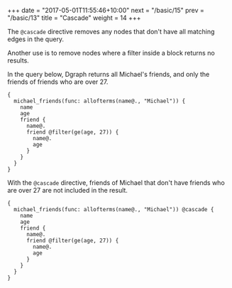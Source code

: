 +++
date = "2017-05-01T11:55:46+10:00"
next = "/basic/15"
prev = "/basic/13"
title = "Cascade"
weight = 14
+++

The `@cascade` directive removes any nodes that don't have all matching
edges in the query.

Another use is to remove nodes where a filter inside a block returns
no results.

In the query below, Dgraph returns all Michael's friends,
and only the friends of friends who are over 27.

```
{
  michael_friends(func: allofterms(name@., "Michael")) {
    name
    age
    friend {
      name@.
      friend @filter(ge(age, 27)) {
        name@.
        age
      }
    }
  }
}
```

With the `@cascade` directive, friends of Michael that don't have friends who 
are over 27 are not included in the result.

```
{
  michael_friends(func: allofterms(name@., "Michael")) @cascade {
    name
    age
    friend {
      name@.
      friend @filter(ge(age, 27)) {
        name@.
        age
      }
    }
  }
}
```
